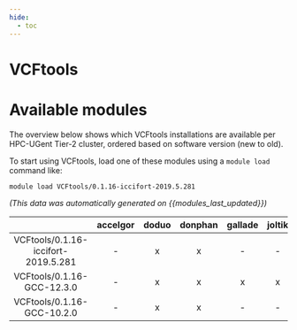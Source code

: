 ```yaml
---
hide:
  - toc
---
```


VCFtools
========

# Available modules


The overview below shows which VCFtools installations are available per HPC-UGent Tier-2 cluster, ordered based on software version (new to old).

To start using VCFtools, load one of these modules using a `module load` command like:

```shell
module load VCFtools/0.1.16-iccifort-2019.5.281
```

*(This data was automatically generated on {{modules_last_updated}})*  

| |accelgor|doduo|donphan|gallade|joltik|shinx|skitty|
| :---: | :---: | :---: | :---: | :---: | :---: | :---: | :---: |
|VCFtools/0.1.16-iccifort-2019.5.281|-|x|x|-|-|-|-|
|VCFtools/0.1.16-GCC-12.3.0|-|x|x|x|x|x|x|
|VCFtools/0.1.16-GCC-10.2.0|-|x|x|-|-|-|-|
